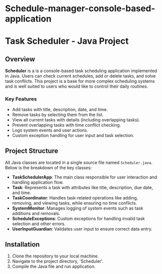 # Schedule-manager-console-based-application
# Task Scheduler - Java Project

## Overview

**Scheduler** is a is a console-based task scheduling application implemented in Java. Users can check current schedules, add or delete tasks, and solve task conflicts.  This project is a base for more complex scheduling systems and is well suited to users who would like to control their daily routines.

### Key Features
- Add tasks with title, description, date, and time.
- Remove tasks by selecting them from the list.
- View all current tasks with details (including overlapping tasks).
- Prevent overlapping tasks with time conflict checking.
- Logs system events and user actions.
- Custom exception handling for user input and task selection.
  
## Project Structure

All Java classes are located in a single source file named `Scheduler.java`. Below is the breakdown of the key classes:

- **TaskSchedulerApp**: The main class responsible for user interaction and handling application flow.
- **Task**: Represents a task with attributes like title, description, due date, and time.
- **TaskCoordinator**: Handles task-related operations like adding, removing, and viewing tasks, while ensuring no time conflicts.
- **SystemMonitor**: Manages logging of system events such as task additions and removals.
- **ScheduleExceptions**: Custom exceptions for handling invalid task selection and other errors.
- **UserInputGuardian**: Validates user input to ensure correct data entry.

## Installation

1. Clone the repository to your local machine.
2. Navigate to the project directory, 'Scheduler'.
3. Compile the Java file and run application.

